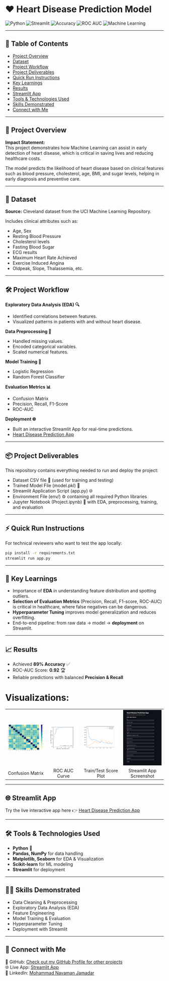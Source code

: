 # ❤️ Heart Disease Prediction Model

![Python](https://img.shields.io/badge/Python-3.8+-blue.svg)
![Streamlit](https://img.shields.io/badge/Streamlit-App-red)
![Accuracy](https://img.shields.io/badge/Accuracy-89%25-brightgreen)
![ROC AUC](https://img.shields.io/badge/ROC--AUC-0.92-yellowgreen)
![Machine Learning](https://img.shields.io/badge/Machine%20Learning-LogReg%20%7C%20RandomForest-orange)

---

## 📌 Table of Contents
- [Project Overview](#-project-overview)
- [Dataset](#-dataset)
- [Project Workflow](#-project-workflow)
- [Project Deliverables](#-project-deliverables)
- [Quick Run Instructions](#-quick-run-instructions)
- [Key Learnings](#-key-learnings)
- [Results](#-results)
- [Streamlit App](#-streamlit-app)
- [Tools & Technologies Used](#-tools--technologies-used)
- [Skills Demonstrated](#-skills-demonstrated)
- [Connect with Me](#-connect-with-me)

---

## 🚀 Project Overview

**Impact Statement:**  
This project demonstrates how Machine Learning can assist in early detection of heart disease, which is critical in saving lives and reducing healthcare costs.  

The model predicts the likelihood of heart disease based on clinical features such as blood pressure, cholesterol, age, BMI, and sugar levels, helping in early diagnosis and preventive care.

---

## 📂 Dataset

**Source:** Cleveland dataset from the UCI Machine Learning Repository.  

Includes clinical attributes such as:  
- Age, Sex  
- Resting Blood Pressure  
- Cholesterol levels  
- Fasting Blood Sugar  
- ECG results  
- Maximum Heart Rate Achieved  
- Exercise Induced Angina  
- Oldpeak, Slope, Thalassemia, etc.

---

## 🛠 Project Workflow

**Exploratory Data Analysis (EDA) 🔍**  
- Identified correlations between features.  
- Visualized patterns in patients with and without heart disease.  

**Data Preprocessing 🧹**  
- Handled missing values.  
- Encoded categorical variables.  
- Scaled numerical features.  

**Model Training 🤖**  
- Logistic Regression  
- Random Forest Classifier  

**Evaluation Metrics 📊**  
- Confusion Matrix  
- Precision, Recall, F1-Score  
- ROC-AUC  

**Deployment 🌐**  
- Built an interactive Streamlit App for real-time predictions.
- [Heart Disease Prediction App](https://heartdiseaseprediction-123.streamlit.app/)  

---

## 📦 Project Deliverables

This repository contains everything needed to run and deploy the project:  
- Dataset CSV file 📂 (used for training and testing)  
- Trained Model File (model.pkl) 🤖  
- Streamlit Application Script (app.py) 🌐  
- Environment File (env/) ⚙️ containing all required Python libraries  
- Jupyter Notebook (Project.ipynb) 📒 with EDA, preprocessing, training, and evaluation

---

## ⚡ Quick Run Instructions

For technical reviewers who want to test the app locally:

```bash
pip install -r requirements.txt
streamlit run app.py
```

---

## 🎯 Key Learnings  
- Importance of **EDA** in understanding feature distribution and spotting outliers.  
- **Selection of Evaluation Metrics** (Precision, Recall, F1-score, ROC-AUC) is critical in healthcare, where false negatives can be dangerous.  
- **Hyperparameter Tuning** improves model generalization and reduces overfitting.  
- End-to-end pipeline: from raw data → model → **deployment** on Streamlit.  

---

## 📈 Results  
- Achieved **89% Accuracy** ✅  
- ROC-AUC Score: **0.92** 🏆  
- Reliable predictions with balanced **Precision & Recall** 
# Visualizations:

<table>
<tr>
<td><img src="Project%20Images/confusion_matrix.png" alt="Confusion Matrix" width="250"/></td>
<td><img src="Project%20Images/roc_auc_curve.png" alt="ROC AUC Curve" width="250"/></td>
<td><img src="Project%20Images/train_test_score_plot.png" alt="Train/Test Score Plot" width="250"/></td>
<td><img src="Project%20Images/Heart_pred_app.png" alt="Streamlit App Screenshot" width="250"/></td>
</tr>
<tr>
<td align="center">Confusion Matrix</td>
<td align="center">ROC AUC Curve</td>
<td align="center">Train/Test Score Plot</td>
<td align="center">Streamlit App Screenshot</td>
</tr>
</table>


---

## 🌐 Streamlit App  
Try the live interactive app here 👉 [Heart Disease Prediction App](https://heartdiseaseprediction-123.streamlit.app/)  

---

## 🛠 Tools & Technologies Used  
- **Python** 🐍  
- **Pandas, NumPy** for data handling  
- **Matplotlib, Seaborn** for EDA & Visualization  
- **Scikit-learn** for ML modeling  
- **Streamlit** for deployment  

---

## 🧑‍💻 Skills Demonstrated  
- Data Cleaning & Preprocessing  
- Exploratory Data Analysis (EDA)  
- Feature Engineering  
- Model Training & Evaluation  
- Hyperparameter Tuning  
- Deployment with Streamlit  

---

## 🤝 Connect with Me  
📌 GitHub: [Check out my GitHub Profile for other projects](https://github.com/noumanjamadar/)  
🌐 Live App: [Streamlit App](https://heartdiseaseprediction-123.streamlit.app/)  
💼 LinkedIn: [Mohammad Navaman Jamadar](https://www.linkedin.com/in/mohammad-navaman-jamadar)  
